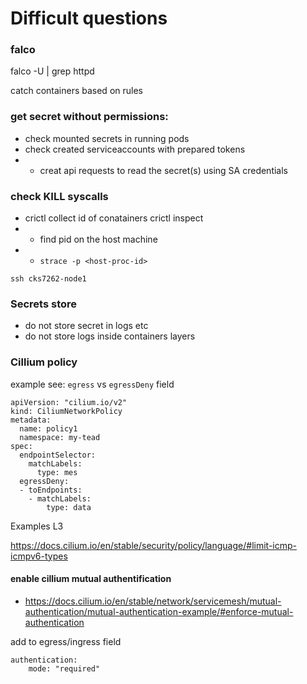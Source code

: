 # Difficult  questions

### falco
falco -U | grep httpd

catch containers based on rules


### get secret without permissions:
 - check mounted secrets in running pods
 - check created serviceaccounts with prepared tokens
 - - creat api requests to read the secret(s) using SA credentials

### check KILL syscalls
- crictl collect id of conatainers
crictl inspect
- - find pid on the host machine
- - `strace -p <host-proc-id>`
```commandline
ssh cks7262-node1
```

### Secrets store 
 - do not store  secret in logs etc
 - do not store logs inside containers layers


### Cillium policy
example see: `egress` vs `egressDeny` field

```commandline
apiVersion: "cilium.io/v2"
kind: CiliumNetworkPolicy
metadata:
  name: policy1
  namespace: my-tead
spec:
  endpointSelector:
    matchLabels:
      type: mes
  egressDeny:
  - toEndpoints:
    - matchLabels:
        type: data
```

Examples L3

https://docs.cilium.io/en/stable/security/policy/language/#limit-icmp-icmpv6-types

#### enable cillium mutual authentification 
- https://docs.cilium.io/en/stable/network/servicemesh/mutual-authentication/mutual-authentication-example/#enforce-mutual-authentication

add to egress/ingress field
````commandline
authentication:
    mode: "required"
````
